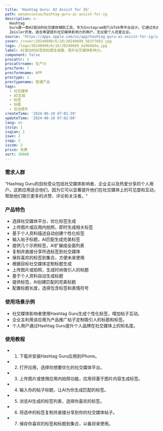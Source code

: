 ```yaml
---
title: 'Hashtag Guru: AI Assist for IG'
path: wenanxiezuo/hashtag-guru-ai-assist-for-ig
description: >-
  Hashtag
  Guru是一款AI驱动的社交媒体辅助工具，专为Instagram和TikTok等平台设计。它通过先进的AI技术，帮助用户生成吸引眼球的标签和标题，从而增加帖子的曝光率和互动性。产品的主要优点包括个性化的标签生成、基于图片和描述的标题生成、以及便捷的标签和标题管理功能。背景信息显示，该应用由Marton
  Zeisler开发，适合希望提升社交媒体影响力的用户，无论是个人还是企业。
source: 'https://apps.apple.com/us/app/hashtag-guru-ai-assist-for-ig/id6503111467'
cover: /cover/20240609/6/10/20240609_563ff683.jpg
logo: /logo/20240609/6/10/20240609_5e9b6b9a.jpg
label: AI驱动的标签和标题生成器，提升社交媒体影响力。
component: false
procattr: 1
procattrname: 生产力
procform: 7
procformname: APP
proctype: 1
proctypename: 普通产品
tags:
  - 社交媒体
  - AI生成
  - 标签
  - 标题
  - 互动提升
createTime: '2024-06-10 07:01:39'
updateTime: '2024-06-10 07:02:08'
lang: en
isicp: 1
isqian: 2
iswx: 2
isqq: 2
iscom: 2
price: 免费
sort: 30980
---
```




### 需求人群
"Hashtag Guru的目标受众包括社交媒体影响者、企业主以及热爱分享的个人用户。这款应用适合他们，因为它可以显著提升他们在社交媒体上的可见度和互动，帮助他们吸引更多的点赞、评论和关注者。"

### 产品特色
* 选择社交媒体平台，优化标签生成
* 上传图片或应用内拍照，即时生成相关标签
* 基于个人资料描述自动创建个性化标签
* 输入帖子标题，AI匹配生成完美标签
* 提供几个示例标签，AI扩展成全面列表
* 复制并直接分享所选标签到社交媒体
* 保存喜欢的标签到集合，方便未来使用
* 根据目标社交媒体定制标题生成
* 上传图片或拍照，生成时尚吸引人的标题
* 基于个人资料自动生成标题
* 提供标签，AI创建匹配的完美标题
* 配置标题长度，选择包含标签和表情符号

### 使用场景示例
* 社交媒体影响者使用Hashtag Guru生成个性化标签，增加帖子互动。
* 企业主利用该应用为产品推广帖子定制吸引人的标题和标签。
* 个人用户通过Hashtag Guru提升个人品牌在社交媒体上的知名度。

### 使用教程
* 1. 下载并安装Hashtag Guru应用到iPhone。
* 2. 打开应用，选择你想要优化的社交媒体平台。
* 3. 上传图片或使用应用内拍照功能，应用将基于图片内容生成标签。
* 4. 输入你的帖子标题，让AI为你生成匹配的标签。
* 5. 浏览AI生成的标签列表，选择你喜欢的标签。
* 6. 将选中的标签复制并直接分享到你的社交媒体帖子。
* 7. 保存你喜欢的标签和标题到集合，以备将来使用。

  
